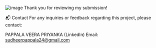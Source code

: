 ![image](https://github.com/user-attachments/assets/e191bf8c-8d71-4008-827e-668590538f59)
Thank you for reviewing my submission!

📬 Contact For any inquiries or feedback regarding this project, please contact:

PAPPALA VEERA PRIYANKA (LinkedIn) Email: sudheerpappala24@gmail.com
